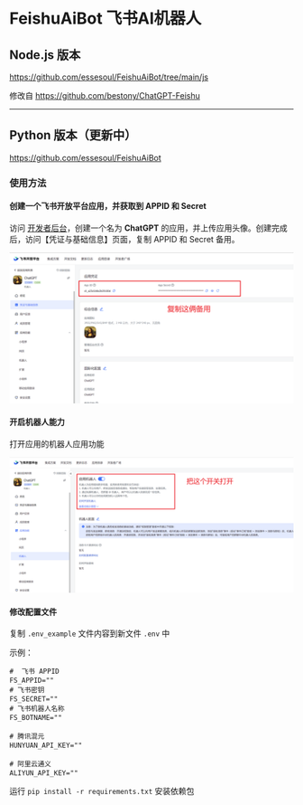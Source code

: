 # FeishuAiBot 飞书AI机器人

## Node.js 版本

https://github.com/essesoul/FeishuAiBot/tree/main/js 

修改自 https://github.com/bestony/ChatGPT-Feishu

----

## Python 版本（更新中）

https://github.com/essesoul/FeishuAiBot

### 使用方法

#### 创建一个飞书开放平台应用，并获取到 APPID 和 Secret

访问 [开发者后台](https://open.feishu.cn/app?lang=zh-CN)，创建一个名为 **ChatGPT** 的应用，并上传应用头像。创建完成后，访问【凭证与基础信息】页面，复制 APPID 和 Secret 备用。

![image-20230210012031179](assets/202302100120339.png)

#### 开启机器人能力

打开应用的机器人应用功能

![image-20230210012110735](assets/202302100121008.png)

#### 修改配置文件

复制 `.env_example` 文件内容到新文件 `.env` 中

示例：

```
#  飞书 APPID
FS_APPID=""
# 飞书密钥
FS_SECRET=""
# 飞书机器人名称
FS_BOTNAME=""

# 腾讯混元
HUNYUAN_API_KEY=""

# 阿里云通义
ALIYUN_API_KEY=""
```

运行 `pip install -r requirements.txt` 安装依赖包

